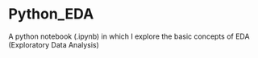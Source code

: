 # Python_EDA
 A python notebook (.ipynb) in which I explore the basic concepts of EDA (Exploratory Data Analysis)
